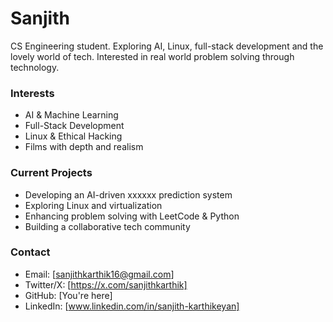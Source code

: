 # Sanjith

CS Engineering student. Exploring AI, Linux, full-stack development and the lovely world of tech. Interested in real world problem solving through technology.

### Interests
- AI & Machine Learning
- Full-Stack Development
- Linux & Ethical Hacking
- Films with depth and realism

### Current Projects
- Developing an AI-driven xxxxxx prediction system
- Exploring Linux and virtualization
- Enhancing problem solving with LeetCode & Python
- Building a collaborative tech community

### Contact
- Email: [sanjithkarthik16@gmail.com]
- Twitter/X: [https://x.com/sanjithkarthik]
- GitHub: [You're here]
- LinkedIn: [www.linkedin.com/in/sanjith-karthikeyan]

<!---
sanjithdoescode/sanjithdoescode is a ✨ special ✨ repository because its `README.md` (this file) appears on your GitHub profile.
You can click the Preview link to take a look at your changes.
--->
